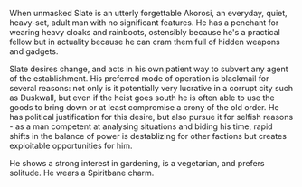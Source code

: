 <!-- TITLE: Slate Clermont-->
<!-- SUBTITLE: The leader of the Wraiths -->

When unmasked Slate is an utterly forgettable Akorosi, an everyday, quiet, heavy-set, adult man with no significant features. He has a penchant for wearing heavy cloaks and rainboots, ostensibly because he's a practical fellow but in actuality because he can cram them full of hidden weapons and gadgets.

Slate desires change, and acts in his own patient way to subvert any agent of the establishment. His preferred mode of operation is blackmail for several reasons: not only is it potentially very lucrative in a corrupt city such as Duskwall, but even if the heist goes south he is often able to use the goods to bring down or at least compromise a crony of the old order. He has political justification for this desire, but also pursue it for selfish reasons - as a man competent at analysing situations and biding his time, rapid shifts in the balance of power is destablizing for other factions but creates exploitable opportunities for him.

He shows a strong interest in gardening, is a vegetarian, and prefers solitude. He wears a Spiritbane charm.